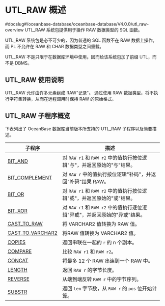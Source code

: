 UTL_RAW 概述 
===============================
#docslug#/oceanbase-database/oceanbase-database/V4.0.0/utl_raw-overview
UTL_RAW 系统包提供用于操作 RAW 数据类型的 SQL 函数。

UTL_RAW 系统包是必不可少的，因为普通的 SQL 函数不在 RAW 数据上操作，而 PL 不允许在 RAW 和 CHAR 数据类型之间重载。

UTL_RAW 不是只限于在数据库环境中使用，因而给该系统包加了前缀 UTL，而不是 DBMS。

UTL_RAW 使用说明 
---------------------

UTL_RAW 允许由许多元素组成 RAW"记录"。 通过使用 RAW 数据类型，将不执行字符集转换，从而在远程调用时保持 RAW 的原始格式。

UTL_RAW 子程序概览 
----------------------

下表列出了 OceanBase 数据库当前版本所支持的 UTL_RAW 子程序以及简要描述。


|                             **子程序**                             |                      **描述**                       |
|-----------------------------------------------------------------|---------------------------------------------------|
| [BIT_AND](../26.UTL_RAW/2.BIT_AND.md)          | 对 `RAW r1` 和 `RAW r2` 中的值执行按位逻辑"与"，并返回原始的"与"结果。   |
| [BIT_COMPLEMENT](../26.UTL_RAW/3.BIT_COMPLEMENT.md)   | 对 `RAW r` 中的值执行按位逻辑"补码"，并返回"补码"结果 RAW。            |
| [BIT_OR](../26.UTL_RAW/4.BIT_OR.md)           | 对 `RAW r1` 和 `RAW r2` 中的值执行按位逻辑"或"，并返回原始的"或"结果。   |
| [BIT_XOR](../26.UTL_RAW/5.BIT_XOR.md)          | 对 `RAW r1` 和 `RAW r2` 中的值执行逐位逻辑"异或"，并返回原始的"异或"结果。 |
| [CAST_TO_RAW](../26.UTL_RAW/6.CAST_TO_RAW.md)      | 将 VARCHAR2 值转换为 RAW 值。                            |
| [CAST_TO_VARCHAR2](../26.UTL_RAW/7.CAST_TO_VARCHAR2.md) | 将RAW 值转换为 VARCHAR2 值。                             |
| [COPIES](../26.UTL_RAW/8.COPIES.md)           | 返回串联在一起的 `r` 的 n 个副本。                             |
| [COMPARE](../26.UTL_RAW/9.COMPARE.md)          | 比较 `RAW r1` 和 `RAW r2`。                           |
| [CONCAT](../26.UTL_RAW/10.CONCAT-1.md)           | 将最多 12 个 RAW 串连到一个 RAW 中。                         |
| [LENGTH](../26.UTL_RAW/11.LENGTH-1.md)           | 返回 `RAW r` 的字节长度。                                 |
| [REVERSE](../26.UTL_RAW/12.REVERSE.md)          | 从端到端反转 `RAW r` 中的字节序列。                            |
| [SUBSTR](../26.UTL_RAW/13.SUBSTR-1-2-3.md)           | 返回 `len` 字节数，从 `RAW r` 的 `pos` 位开始计算。             |



